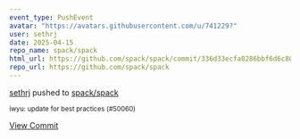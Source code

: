 ```yaml
---
event_type: PushEvent
avatar: "https://avatars.githubusercontent.com/u/741229?"
user: sethrj
date: 2025-04-15
repo_name: spack/spack
html_url: https://github.com/spack/spack/commit/336d33ecfa0286bbf6d6c805be880b35108cca86
repo_url: https://github.com/spack/spack
---
```


<a href='https://github.com/sethrj' target='_blank'>sethrj</a> pushed to <a href='https://github.com/spack/spack' target='_blank'>spack/spack</a>

<small>iwyu: update for best practices (#50060)</small>

<a href='https://github.com/spack/spack/commit/336d33ecfa0286bbf6d6c805be880b35108cca86' target='_blank'>View Commit</a>